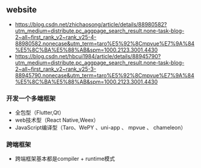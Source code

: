 ## website
- https://blog.csdn.net/zhichaosong/article/details/88980582?utm_medium=distribute.pc_aggpage_search_result.none-task-blog-2~all~first_rank_v2~rank_v25-4-88980582.nonecase&utm_term=taro%E5%92%8Cmpvue%E7%9A%84%E5%8C%BA%E5%88%AB&spm=1000.2123.3001.4430
- https://blog.csdn.net/hbcui1984/article/details/88945790?utm_medium=distribute.pc_aggpage_search_result.none-task-blog-2~all~first_rank_v2~rank_v25-3-88945790.nonecase&utm_term=taro%E5%92%8Cmpvue%E7%9A%84%E5%8C%BA%E5%88%AB&spm=1000.2123.3001.4430

### 开发一个多端框架
- 全包型（Flutter,Qt）
- web技术型（React Native,Weex）
- JavaScript编译型（Taro、WePY 、uni-app 、 mpvue 、 chameleon）

### 跨端框架
- 跨端框架基本都是compiler + runtime模式